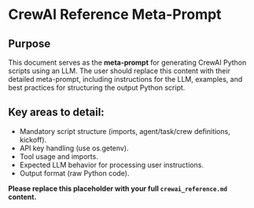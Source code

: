 # CrewAI Reference Meta-Prompt

## Purpose
This document serves as the **meta-prompt** for generating CrewAI Python scripts using an LLM.
The user should replace this content with their detailed meta-prompt, including instructions for the LLM,
examples, and best practices for structuring the output Python script.

## Key areas to detail:
- Mandatory script structure (imports, agent/task/crew definitions, kickoff).
- API key handling (use os.getenv).
- Tool usage and imports.
- Expected LLM behavior for processing user instructions.
- Output format (raw Python code).

**Please replace this placeholder with your full `crewai_reference.md` content.**
